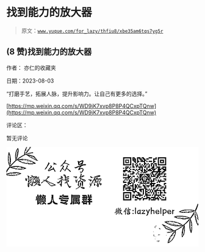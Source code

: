 # 找到能力的放大器

> 原文：[`www.yuque.com/for_lazy/thfiu8/xbe35am6tqs7yg5r`](https://www.yuque.com/for_lazy/thfiu8/xbe35am6tqs7yg5r)



## (8 赞)找到能力的放大器 

作者： 亦仁的收藏夹 

日期：2023-08-03 

“打磨手艺，拓展人脉，提升影响力。让自己有更多的选择。” 

[https://mp.weixin.qq.com/s/WD9jK7xvp8P8P4QCxpTQnw](https://mp.weixin.qq.com/s/WD9jK7xvp8P8P4QCxpTQnw) 

评论区： 

暂无评论 

![](img/894d30a529e7c37bcd3392323c99941c.png)  